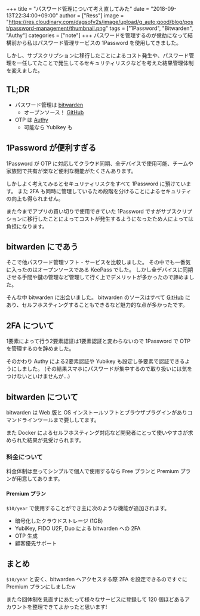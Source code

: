 +++
title = "パスワード管理について考え直してみた"
date = "2018-09-13T22:34:00+09:00"
author = ["Ress"]
image = "https://res.cloudinary.com/dagsofv2s/image/upload/q_auto:good/blog/post/password-management/thumbnail.png"
tags = ["1Password", "Bitwarden", "Authy"]
categories = ["note"]
+++
パスワードを管理するのが億劫になって結構前から私はパスワード管理サービスの 1Password を使用してきました。

しかし、サブスクリプションに移行したことによるコスト発生や、パスワード管理を一任してたことで発生してるセキュリティリスクなどを考えた結果管理体制を変えました。

<h2 id="tl-dr">TL;DR</h2>

<ul><li>パスワード管理は <a href="https://bitwarden.com/">bitwarden</a><ul><li>オープンソース！ <a href="https://github.com/bitwarden">GitHub</a></li></ul></li><li>OTP は <a href="https://authy.com/">Authy</a><ul><li>可能なら Yubikey も</li></ul></li></ul>

<h2 id="1password-が便利すぎる">1Password が便利すぎる</h2>

1Password が OTP に対応してクラウド同期、全デバイスで使用可能、チームや家族間で共有が楽など便利な機能がたくさんあります。

しかしよく考えてみるとセキュリティリスクをすべて 1Password に預けています。 また 2FA も同時に管理しているため段階を分けることによるセキュリティの向上も得られません。

また今までアプリの買い切りで使用できていた 1Password ですがサブスクリプションに移行したことによってコストが発生するようになったため人によっては負担になります。

<h2 id="bitwarden-にであう">bitwarden にであう</h2>

そこで他パスワード管理ソフト・サービスを比較しました。 その中でも一番気に入ったのはオープンソースである KeePass でした。 しかし全デバイスに同期させる手間や鍵の管理など管理して行く上でデメリットが多かったので諦めました。

そんな中 bitwarden に出会いました。 bitwarden のソースはすべて <a href="https://github.com/bitwarden">GitHub</a> にあり、セルフホスティングすることもできるなど魅力的な点が多かったです。

<h2 id="2fa-について">2FA について</h2>

1要素によって行う2要素認証は1要素認証と変わらないので 1Password で OTP を管理するのを辞めました。

そのかわり Authy による2要素認証や Yubikey も設定し多要素で認証できるようにしました。 (その結果スマホにパスワードが集中するので取り扱いには気をつけないといけませんが…)

<h2 id="bitwarden-について">bitwarden について</h2>

bitwarden は Web 版と OS インストールソフトとブラウザプラグインがありコマンドラインツールまで要ししてます。

また Docker によるセルフホスティング対応など開発者にとって使いやすさが求められた結果が見受けられます。

<h3 id="料金について">料金について</h3>

料金体制は至ってシンプルで個人で使用するなら Free プランと Premium プランが用意してあります。

<h4 id="premium-プラン">Premium プラン</h4>

<code>$10/year</code> で使用することができ主に次のような機能が追加されます。

<ul><li>暗号化したクラウドストレージ (1GB)</li><li>YubiKey, FIDO U2F, Duo による bitwarden への 2FA</li><li>OTP 生成</li><li>顧客優先サポート</li></ul>

<h2 id="まとめ">まとめ</h2>

<code>$10/year</code> と安く、bitwarden へアクセスする際 2FA を設定できるのですぐに Premium プランにしましたw

また今回体制を見直すにあたって様々なサービスに登録して 120 個ほどあるアカウントを整理できてよかったと思います!
